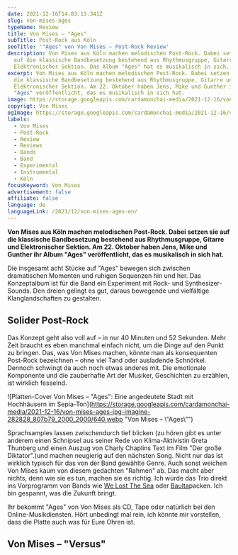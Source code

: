 ```yaml
---
date: 2021-12-16T14:03:13.341Z
slug: von-mises-ages
typeName: Review
title: Von Mises – "Ages"
subTitle: Post-Rock aus Köln
seoTitle: '"Ages" von Von Mises – Post-Rock Review'
description: Von Mises aus Köln machen melodischen Post-Rock. Dabei setzen sie
  auf die klassische Bandbesetzung bestehend aus Rhythmusgruppe, Gitarre und
  Elektronischer Sektion. Das Album "Ages" hat es musikalisch in sich.
excerpt: Von Mises aus Köln machen melodischen Post-Rock. Dabei setzen sie auf
  die klassische Bandbesetzung bestehend aus Rhythmusgruppe, Gitarre und
  Elektronischer Sektion. Am 22. Oktober haben Jens, Mike und Gunther ihr Album
  "Ages" veröffentlicht, das es musikalisch in sich hat.
image: https://storage.googleapis.com/cardamonchai-media/2021-12-16/von-mises-jpg-imagine-f8f8f8_000000_1024_768/640.webp
copyrigt: Von Mises
ogImage: https://storage.googleapis.com/cardamonchai-media/2021-12-16/von-mises-fb-png-imagine-f8f8f8_a1a1a1_1200_628/640.webp
labels:
  - Von Mises
  - Post-Rock
  - Review
  - Reviews
  - Bands
  - Band
  - Experimental
  - Instrumental
  - Köln
focusKeyword: Von Mises
advertisement: false
affiliate: false
language: de
languageLink: /2021/12/von-mises-ages-en/
---
```

**Von Mises aus Köln machen melodischen Post-Rock. Dabei setzen sie auf die klassische Bandbesetzung bestehend aus Rhythmusgruppe, Gitarre und Elektronischer Sektion. Am 22. Oktober haben Jens, Mike und Gunther ihr Album "Ages" veröffentlicht, das es musikalisch in sich hat.**

Die insgesamt acht Stücke auf "Ages" bewegen sich zwischen dramatischen Momenten und ruhigen Sequenzen hin und her. Das Konzeptalbum ist für die Band ein Experiment mit Rock- und Synthesizer-Sounds. Den dreien gelingt es gut, daraus bewegende und vielfältige Klanglandschaften zu gestalten.

## Solider Post-Rock

Das Konzept geht also voll auf – in nur 40 Minuten und 52 Sekunden. Mehr Zeit braucht es eben manchmal einfach nicht, um die Dinge auf den Punkt zu bringen. Das, was Von Mises machen, könnte man als konsequenten Post-Rock bezeichnen – ohne viel Tand oder ausladende Schnörkel. Dennoch schwingt da auch noch etwas anderes mit. Die emotionale Komponente und die zauberhafte Art der Musiker, Geschichten zu erzählen, ist wirklich fesselnd.

![Platten-Cover Von Mises – "Ages": Eine angedeutete Stadt mit Hochhäusern im Sepia-Ton](https://storage.googleapis.com/cardamonchai-media/2021-12-16/von-mises-ages-jpg-imagine-282828_807b79_2000_2000/640.webp "Von Mises – \\"Ages\\"")

Sprachsamples lassen zwischendurch tief blicken (zu hören gibt es unter anderem einen Schnipsel aus seiner Rede von Klima-Aktivistin Greta Thunberg und einen Auszug von Charly Chaplins Text im Film "Der große Diktator".)und machen neugierig auf den nächsten Song. Nicht nur das ist wirklich typisch für das von der Band gewählte Genre. Auch sonst weichen Von Mises kaum von diesem gedachten "Rahmen" ab. Das macht aber nichts, denn wie sie es tun, machen sie es richtig. Ich würde das Trio direkt ins Vorprogramm von Bands wie [We Lost The Sea](/2021/01/we-lost-the-sea-interview/) oder [Baulta](/2021/03/baulta-interview/)packen. Ich bin gespannt, was die Zukunft bringt.

Ihr bekommt "Ages" von Von Mises als CD, Tape oder natürlich bei den Online-Musikdiensten. Hört unbedingt mal rein, ich könnte mir vorstellen, dass die Platte auch was für Eure Ohren ist.

## Von Mises – "Versus"

<YouTube id="eYK0GaoNJLQ&list=OLAK5uy_nwyGg0AvNFnAfYWxv83dNwc0Tin70APYg" />